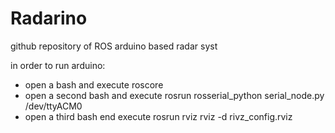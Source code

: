 # Radarino
github repository of ROS arduino based radar syst

in order to run arduino:

 - open a bash and execute roscore
 - open a second bash and execute rosrun rosserial_python serial_node.py /dev/ttyACM0
 - open a third bash end execute rosrun rviz rviz -d rivz_config.rviz



